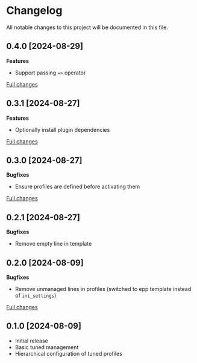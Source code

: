 # Changelog

All notable changes to this project will be documented in this file.

## 0.4.0 [2024-08-29]

**Features**

  - Support passing `=>` operator

[Full changes](https://github.com/deric/puppet-tuned/compare/v0.3.1...v0.4.0)


## 0.3.1 [2024-08-27]

**Features**

  - Optionally install plugin dependencies

[Full changes](https://github.com/deric/puppet-tuned/compare/v0.3.0...v0.3.1)

## 0.3.0 [2024-08-27]

**Bugfixes**

  - Ensure profiles are defined before activating them

[Full changes](https://github.com/deric/puppet-tuned/compare/v0.2.0...v0.3.0)

## 0.2.1 [2024-08-27]

**Bugfixes**

  - Remove empty line in template

## 0.2.0 [2024-08-09]

**Bugfixes**

  - Remove unmanaged lines in profiles (switched to epp template instead of `ini_settings`)

[Full changes](https://github.com/deric/puppet-tuned/compare/v0.1.0...v0.2.0)

## 0.1.0 [2024-08-09]

  - Initial release
  - Basic tuned management
  - Hierarchical configuration of tuned profiles

